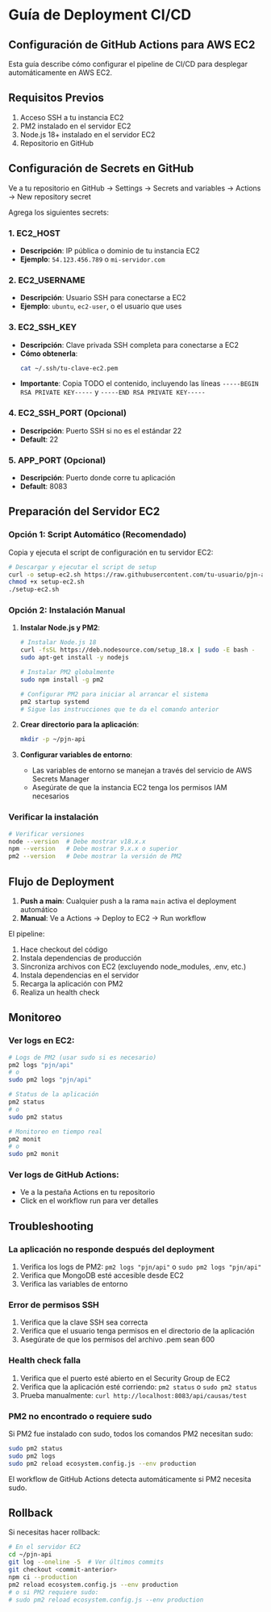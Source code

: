 # Guía de Deployment CI/CD

## Configuración de GitHub Actions para AWS EC2

Esta guía describe cómo configurar el pipeline de CI/CD para desplegar automáticamente en AWS EC2.

## Requisitos Previos

1. Acceso SSH a tu instancia EC2
2. PM2 instalado en el servidor EC2
3. Node.js 18+ instalado en el servidor EC2
4. Repositorio en GitHub

## Configuración de Secrets en GitHub

Ve a tu repositorio en GitHub → Settings → Secrets and variables → Actions → New repository secret

Agrega los siguientes secrets:

### 1. EC2_HOST
- **Descripción**: IP pública o dominio de tu instancia EC2
- **Ejemplo**: `54.123.456.789` o `mi-servidor.com`

### 2. EC2_USERNAME
- **Descripción**: Usuario SSH para conectarse a EC2
- **Ejemplo**: `ubuntu`, `ec2-user`, o el usuario que uses

### 3. EC2_SSH_KEY
- **Descripción**: Clave privada SSH completa para conectarse a EC2
- **Cómo obtenerla**:
  ```bash
  cat ~/.ssh/tu-clave-ec2.pem
  ```
- **Importante**: Copia TODO el contenido, incluyendo las líneas `-----BEGIN RSA PRIVATE KEY-----` y `-----END RSA PRIVATE KEY-----`

### 4. EC2_SSH_PORT (Opcional)
- **Descripción**: Puerto SSH si no es el estándar 22
- **Default**: 22

### 5. APP_PORT (Opcional)
- **Descripción**: Puerto donde corre tu aplicación
- **Default**: 8083

## Preparación del Servidor EC2

### Opción 1: Script Automático (Recomendado)

Copia y ejecuta el script de configuración en tu servidor EC2:

```bash
# Descargar y ejecutar el script de setup
curl -o setup-ec2.sh https://raw.githubusercontent.com/tu-usuario/pjn-api/main/scripts/setup-ec2.sh
chmod +x setup-ec2.sh
./setup-ec2.sh
```

### Opción 2: Instalación Manual

1. **Instalar Node.js y PM2**:
   ```bash
   # Instalar Node.js 18
   curl -fsSL https://deb.nodesource.com/setup_18.x | sudo -E bash -
   sudo apt-get install -y nodejs
   
   # Instalar PM2 globalmente
   sudo npm install -g pm2
   
   # Configurar PM2 para iniciar al arrancar el sistema
   pm2 startup systemd
   # Sigue las instrucciones que te da el comando anterior
   ```

2. **Crear directorio para la aplicación**:
   ```bash
   mkdir -p ~/pjn-api
   ```

3. **Configurar variables de entorno**:
   - Las variables de entorno se manejan a través del servicio de AWS Secrets Manager
   - Asegúrate de que la instancia EC2 tenga los permisos IAM necesarios

### Verificar la instalación

```bash
# Verificar versiones
node --version  # Debe mostrar v18.x.x
npm --version   # Debe mostrar 9.x.x o superior
pm2 --version   # Debe mostrar la versión de PM2
```

## Flujo de Deployment

1. **Push a main**: Cualquier push a la rama `main` activa el deployment automático
2. **Manual**: Ve a Actions → Deploy to EC2 → Run workflow

El pipeline:
1. Hace checkout del código
2. Instala dependencias de producción
3. Sincroniza archivos con EC2 (excluyendo node_modules, .env, etc.)
4. Instala dependencias en el servidor
5. Recarga la aplicación con PM2
6. Realiza un health check

## Monitoreo

### Ver logs en EC2:
```bash
# Logs de PM2 (usar sudo si es necesario)
pm2 logs "pjn/api"
# o
sudo pm2 logs "pjn/api"

# Status de la aplicación
pm2 status
# o
sudo pm2 status

# Monitoreo en tiempo real
pm2 monit
# o
sudo pm2 monit
```

### Ver logs de GitHub Actions:
- Ve a la pestaña Actions en tu repositorio
- Click en el workflow run para ver detalles

## Troubleshooting

### La aplicación no responde después del deployment
1. Verifica los logs de PM2: `pm2 logs "pjn/api"` o `sudo pm2 logs "pjn/api"`
2. Verifica que MongoDB esté accesible desde EC2
3. Verifica las variables de entorno

### Error de permisos SSH
1. Verifica que la clave SSH sea correcta
2. Verifica que el usuario tenga permisos en el directorio de la aplicación
3. Asegúrate de que los permisos del archivo .pem sean 600

### Health check falla
1. Verifica que el puerto esté abierto en el Security Group de EC2
2. Verifica que la aplicación esté corriendo: `pm2 status` o `sudo pm2 status`
3. Prueba manualmente: `curl http://localhost:8083/api/causas/test`

### PM2 no encontrado o requiere sudo
Si PM2 fue instalado con sudo, todos los comandos PM2 necesitan sudo:
```bash
sudo pm2 status
sudo pm2 logs
sudo pm2 reload ecosystem.config.js --env production
```

El workflow de GitHub Actions detecta automáticamente si PM2 necesita sudo.

## Rollback

Si necesitas hacer rollback:
```bash
# En el servidor EC2
cd ~/pjn-api
git log --oneline -5  # Ver últimos commits
git checkout <commit-anterior>
npm ci --production
pm2 reload ecosystem.config.js --env production
# o si PM2 requiere sudo:
# sudo pm2 reload ecosystem.config.js --env production
```